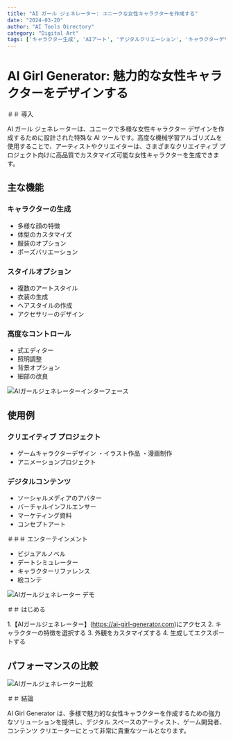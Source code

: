 ```yaml
---
title: "AI ガール ジェネレーター: ユニークな女性キャラクターを作成する"
date: "2024-03-20"
author: "AI Tools Directory"
category: "Digital Art"
tags: ['キャラクター生成', 'AIアート', 'デジタルクリエーション', 'キャラクターデザイン']
---
```

# AI Girl Generator: 魅力的な女性キャラクターをデザインする

＃＃ 導入

AI ガール ジェネレーターは、ユニークで多様な女性キャラクター デザインを作成するために設計された特殊な AI ツールです。高度な機械学習アルゴリズムを使用することで、アーティストやクリエイターは、さまざまなクリエイティブ プロジェクト向けに高品質でカスタマイズ可能な女性キャラクターを生成できます。

## 主な機能

### キャラクターの生成
- 多様な顔の特徴
- 体型のカスタマイズ
- 服装のオプション
- ポーズバリエーション

### スタイルオプション
- 複数のアートスタイル
- 衣装の生成
- ヘアスタイルの作成
- アクセサリーのデザイン

### 高度なコントロール
- 式エディター
- 照明調整
- 背景オプション
- 細部の改良

![AIガールジェネレーターインターフェース](/imgs/ai-girl-generator/interface.jpg)

## 使用例

### クリエイティブ プロジェクト
- ゲームキャラクターデザイン
・イラスト作品
・漫画制作
- アニメーションプロジェクト

### デジタルコンテンツ
- ソーシャルメディアのアバター
- バーチャルインフルエンサー
- マーケティング資料
- コンセプトアート

＃＃＃ エンターテインメント
- ビジュアルノベル
- デートシミュレーター
- キャラクターリファレンス
- 絵コンテ

![AIガールジェネレーター デモ](/imgs/ai-girl-generator/demo.jpg)

＃＃ はじめる

1.【AIガールジェネレーター】(https://ai-girl-generator.com)にアクセス
2. キャラクターの特徴を選択する
3. 外観をカスタマイズする
4. 生成してエクスポートする

## パフォーマンスの比較

![AIガールジェネレーター比較](/imgs/ai-girl-generator/comparison.jpg)

＃＃ 結論

AI Girl Generator は、多様で魅力的な女性キャラクターを作成するための強力なソリューションを提供し、デジタル スペースのアーティスト、ゲーム開発者、コンテンツ クリエーターにとって非常に貴重なツールとなります。